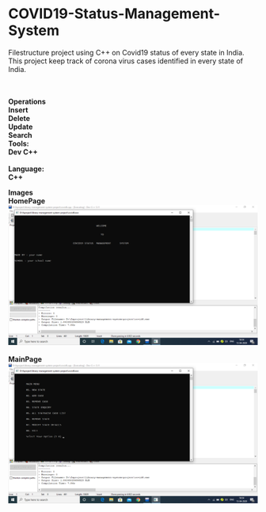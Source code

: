 # COVID19-Status-Management-System
Filestructure project using C++ on Covid19 status of every state in India.<br>
This project keep track of corona virus cases identified in every state of India.<br>


<br>
<br>
<b>Operations<br>
<b>Insert<br>Delete<br>Update<br>Search
<br>  
<b>Tools:</b><br>
<b>Dev C++</b><br>
<br>
<b>Language:</b><br>
<b>C++</b>

<b>Images<br>
  HomePage
  ![HomePage](https://github.com/deepakkapse/COVID19-Status-management-system/blob/master/fsprojectpics/Screenshot%20(144).png)
<br>
<br>
  MainPage
  ![MainPage](https://github.com/deepakkapse/COVID19-Status-management-system/blob/master/fsprojectpics/Screenshot%20(145).png)
